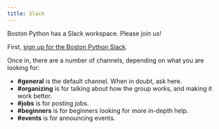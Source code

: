 ```yaml
---
title: Slack
---
```


Boston Python has a Slack workspace. Please join us!

First, [sign up for the Boston Python Slack](https://slack.bostonpython.com).

Once in, there are a number of channels, depending on what you are looking for:

- **#general** is the default channel. When in doubt, ask here.
- **#organizing** is for talking about how the group works, and making it work better.
- **#jobs** is for posting jobs.
- **#beginners** is for beginners looking for more in-depth help.
- **#events** is for announcing events.
